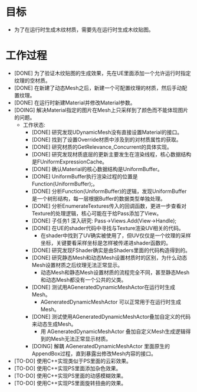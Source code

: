 # 目标
- 为了在运行时生成木纹材质，需要先在运行时生成木纹贴图。

# 工作过程
- [DONE] 为了验证木纹贴图的生成效果，先在UE里面添加一个允许运行时指定纹理的空材质。
- [DONE] 在新建了动态Mesh之后，新建一个可配置纹理的材质，然后手动配置纹理。
- [DONE] 在运行时新建Material并修改Material参数。
- [DOING] 解决Material指定的图片在Mesh上只采样到了颜色而不能体现图片的问题。
	- 工作状态:
		- [DONE] 研究发现UDynamicMesh没有直接设置Material的接口。
		- [DONE] 找到了设置Override材质中涉及到的对材质属性的获取。
		- [DONE] 研究材质的GetRelevance_Concurrent的具体实现。
		- [DONE] 研究发现材质底层的更新主要发生在渲染线程，核心数据结构是FUniformExpressionCache。
		- [DONE] 确认Material的核心数据结构是UniformBuffer。
		- [DONE] UniformBuffer执行渲染过程的位置是Function(UniformBuffer);。
		- [DONE] 分析Function(UniformBuffer)的逻辑，发现UniformBuffer是一个树形结构，每一层根据Buffer的数据类型单独处理。
		- [DONE] 分析EnumerateTextures传入的回调函数，更进一步查看对Texture的处理逻辑，核心可能在于给Pass添加了View。
		- [DONE] 子任务1 深入研究: Pass->Views.Add(View->Handle);
		- [DONE] 在UE的shader代码中寻找与Texture渲染UV相关的代码。
			- 在shader中找到了UV确实被使用了，但UV仅仅是一个纹理的采样坐标，关键要看采样坐标是怎样被传递进shader函数的。
		- [DONE] 研究发现FShader确实是由Shaders里面的代码构造得到的。
		- [DONE] 研究静态Mesh和动态Mesh设置材质时的区别，为什么动态Mesh设置材质之后纹理无法正常显示。
			- 动态Mesh和静态Mesh设置材质的流程完全不同，甚至静态Mesh和动态Mesh都没有一个公共的父类。
		- [DONE] 测试用AGeneratedDynamicMeshActor在运行时生成Mesh。
			- AGeneratedDynamicMeshActor 可以正常用于在运行时生成Mesh。
		- [DONE] 测试使用AGeneratedDynamicMeshActor叠加自定义的代码来动态生成Mesh。
			- 用 AGeneratedDynamicMeshActor 叠加自定义Mesh生成逻辑得到的Mesh无法正常显示材质。
		- [DOING] 解耦 AGeneratedDynamicMeshActor 里面原生的AppendBox过程，直到暴露出修改Mesh内容的接口。
- [TO-DO] 使用C++实现类似于PS里面的云彩效果。
- [TO-DO] 使用C++实现PS里面添加杂色效果。
- [TO-DO] 使用C++实现PS里面的动感模糊效果。
- [TO-DO] 使用C++实现PS里面旋转扭曲的效果。
